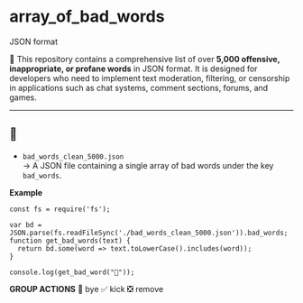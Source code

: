 # array_of_bad_words
JSON format

🔞
This repository contains a comprehensive list of over **5,000 offensive, inappropriate, or profane words** in JSON format. It is designed for developers who need to implement text moderation, filtering, or censorship in applications such as chat systems, comment sections, forums, and games.

---

## 📁

- `bad_words_clean_5000.json`  
  → A JSON file containing a single array of bad words under the key `bad_words`.

**Example**
```
const fs = require('fs');

var bd = JSON.parse(fs.readFileSync('./bad_words_clean_5000.json')).bad_words;
function get_bad_words(text) {
  return bd.some(word => text.toLowerCase().includes(word));
}

console.log(get_bad_word("🥲"));
```

**GROUP ACTIONS**
👋 bye
✅ kick
❎ remove
